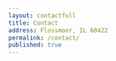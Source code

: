 ```yaml
---
layout: contactfull
title: Contact
address: Flossmoor, IL 60422
permalink: /contact/
published: true
---
```



